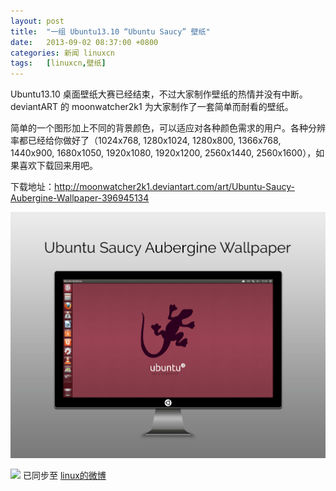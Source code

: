 ```yaml
---
layout: post
title:	"一组 Ubuntu13.10 “Ubuntu Saucy” 壁纸"
date:	2013-09-02 08:37:00 +0800 
categories:	新闻 linuxcn 
tags:	[linuxcn,壁纸]
---
```



Ubuntu13.10 桌面壁纸大赛已经结束，不过大家制作壁纸的热情并没有中断。deviantART 的 moonwatcher2k1 为大家制作了一套简单而耐看的壁纸。


简单的一个图形加上不同的背景颜色，可以适应对各种颜色需求的用户。各种分辨率都已经给你做好了（1024x768, 1280x1024, 1280x800, 1366x768, 1440x900, 1680x1050, 1920x1080, 1920x1200, 2560x1440, 2560x1600），如果喜欢下载回来用吧。


下载地址：<http://moonwatcher2k1.deviantart.com/art/Ubuntu-Saucy-Aubergine-Wallpaper-396945134>


![Ubuntu-Saucy-Aubergine-Wallpaper](/Asserts/Images/album/201309/02/002420ccsopwmdso1wiapo.png)


![](https://img.linux.net.cn/xwb/images/bgimg/icon_logo.png) 已同步至 [linux的微博](http://weibo.com/1772191555)
